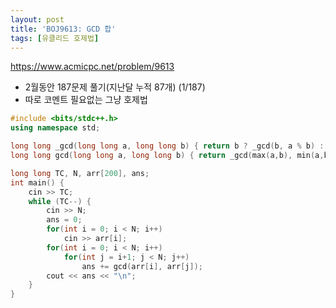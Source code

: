 ```yaml
---
layout: post
title: 'BOJ9613: GCD 합'
tags: [유클리드 호제법]
---
```


<https://www.acmicpc.net/problem/9613>

- 2월동안 187문제 풀기(지난달 누적 87개) (1/187)
- 따로 코멘트 필요없는 그냥 호제법

```c++
#include <bits/stdc++.h>
using namespace std;

long long _gcd(long long a, long long b) { return b ? _gcd(b, a % b) : a; }
long long gcd(long long a, long long b) { return _gcd(max(a,b), min(a,b)); }

long long TC, N, arr[200], ans;
int main() {
    cin >> TC;
    while (TC--) {
        cin >> N;
        ans = 0;
        for(int i = 0; i < N; i++)
            cin >> arr[i];
        for(int i = 0; i < N; i++)
            for(int j = i+1; j < N; j++)
                ans += gcd(arr[i], arr[j]);
        cout << ans << "\n";
    }
}
```
